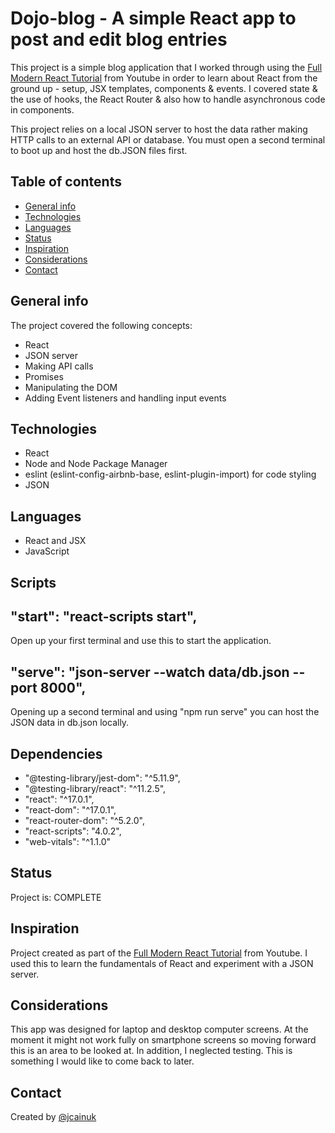 # Dojo-blog - A simple React app to post and edit blog entries

This project is a simple blog application that I worked through using the [Full Modern React Tutorial](https://www.youtube.com/watch?v=j942wKiXFu8&list=PL4cUxeGkcC9gZD-Tvwfod2gaISzfRiP9d) from Youtube in order to learn about React from the ground up - setup, JSX templates, components & events. I covered state & the use of hooks, the React Router & also how to handle asynchronous code in components.

This project relies on a local JSON server to host the data rather making HTTP calls to an external API or database. You must open a second terminal to boot up and host the db.JSON files first.


## Table of contents

- [General info](#general-info)
- [Technologies](#technologies)
- [Languages](#languages)
- [Status](#status)
- [Inspiration](#inspiration)
- [Considerations](#Considerations)
- [Contact](#contact)

## General info

The project covered the following concepts:

- React
- JSON server
- Making API calls
- Promises
- Manipulating the DOM
- Adding Event listeners and handling input events


## Technologies

- React
- Node and Node Package Manager
- eslint (eslint-config-airbnb-base, eslint-plugin-import) for code styling
- JSON


## Languages

- React and JSX
- JavaScript

## Scripts

## "start": "react-scripts start",
Open up your first terminal and use this to start the application. 


## "serve": "json-server --watch data/db.json --port 8000",
Opening up a second terminal and using "npm run serve" you can host the JSON data in db.json locally.

## Dependencies

-  "@testing-library/jest-dom": "^5.11.9",
-  "@testing-library/react": "^11.2.5",
-  "react": "^17.0.1",
-  "react-dom": "^17.0.1",
-  "react-router-dom": "^5.2.0",
-  "react-scripts": "4.0.2",
-  "web-vitals": "^1.1.0"

## Status

Project is: COMPLETE

## Inspiration

Project created as part of the [Full Modern React Tutorial](https://www.youtube.com/watch?v=j942wKiXFu8&list=PL4cUxeGkcC9gZD-Tvwfod2gaISzfRiP9d) from Youtube. I used this to learn the fundamentals of React and experiment with a JSON server.

## Considerations

This app was designed for laptop and desktop computer screens. At the moment it might not work fully on smartphone screens so moving forward this is an area to be looked at. In addition, I neglected testing. This is something I would like to come back to later.

## Contact

Created by [@jcainuk](https://twitter.com/jcainuk)










